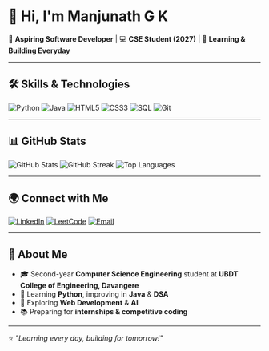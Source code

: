 # 👋 Hi, I'm Manjunath G K

🚀 **Aspiring Software Developer** | 💻 **CSE Student (2027)** | 🌱 **Learning & Building Everyday**  

---

## 🛠️ Skills & Technologies
![Python](https://img.shields.io/badge/Python-3776AB?logo=python&logoColor=white)
![Java](https://img.shields.io/badge/Java-007396?logo=java&logoColor=white)
![HTML5](https://img.shields.io/badge/HTML5-E34F26?logo=html5&logoColor=white)
![CSS3](https://img.shields.io/badge/CSS3-1572B6?logo=css3&logoColor=white)
![SQL](https://img.shields.io/badge/SQL-4479A1?logo=mysql&logoColor=white)
![Git](https://img.shields.io/badge/Git-F05032?logo=git&logoColor=white)

---

## 📊 GitHub Stats
![GitHub Stats](https://github-readme-stats.vercel.app/api?username=Manjunath-G-K&show_icons=true&theme=tokyonight)
![GitHub Streak](https://streak-stats.demolab.com?user=Manjunath-G-K&theme=tokyonight)
![Top Languages](https://github-readme-stats.vercel.app/api/top-langs/?username=Manjunath-G-K&layout=compact&theme=tokyonight)

---

## 🌍 Connect with Me
[![LinkedIn](https://img.shields.io/badge/LinkedIn-0077B5?logo=linkedin&logoColor=white)](https://www.linkedin.com/in/manjunath-g-k-040813354)
[![LeetCode](https://img.shields.io/badge/LeetCode-FFA116?logo=leetcode&logoColor=black)](https://leetcode.com/u/manjunathgk024/)
[![Email](https://img.shields.io/badge/Email-D14836?logo=gmail&logoColor=white)](mailto:manjunathgk146@gmail.com)

---

## 📌 About Me
- 🎓 Second-year **Computer Science Engineering** student at **UBDT College of Engineering, Davangere**
- 🐍 Learning **Python**, improving in **Java** & **DSA**
- 🌱 Exploring **Web Development** & **AI**
- 📚 Preparing for **internships & competitive coding**

---

⭐ *"Learning every day, building for tomorrow!"*
